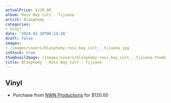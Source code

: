 ```yaml
---
actualPrice: $120.00
album: Ross Bay Cult - Tijuana
artist: Blasphemy
categories:
- Vinyl
date: '2024-02-20T06:14:20'
draft: false
images:
- /images/covers/blasphemy-ross_bay_cult_-_tijuana.jpg
inStock: true
thumbnailImage: /images/covers/blasphemy-ross_bay_cult_-_tijuana-thumb.jpg
title: Blasphemy - Ross Bay Cult - Tijuana
---
```


## Vinyl
* Purchase from [NWN Productions](http://shop.nwnprod.com/index.php?route=product/product&path=75&product_id=47452&sort=pd.name&order=ASC) for $120.00
